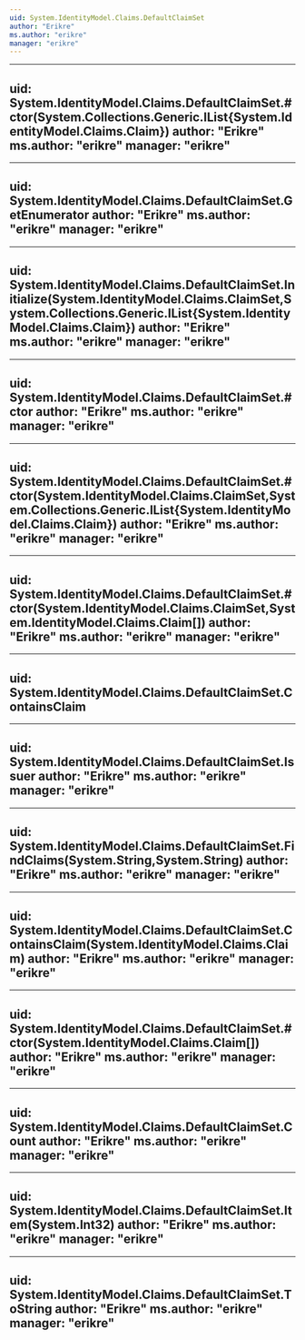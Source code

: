 ```yaml
---
uid: System.IdentityModel.Claims.DefaultClaimSet
author: "Erikre"
ms.author: "erikre"
manager: "erikre"
---
```


---
uid: System.IdentityModel.Claims.DefaultClaimSet.#ctor(System.Collections.Generic.IList{System.IdentityModel.Claims.Claim})
author: "Erikre"
ms.author: "erikre"
manager: "erikre"
---

---
uid: System.IdentityModel.Claims.DefaultClaimSet.GetEnumerator
author: "Erikre"
ms.author: "erikre"
manager: "erikre"
---

---
uid: System.IdentityModel.Claims.DefaultClaimSet.Initialize(System.IdentityModel.Claims.ClaimSet,System.Collections.Generic.IList{System.IdentityModel.Claims.Claim})
author: "Erikre"
ms.author: "erikre"
manager: "erikre"
---

---
uid: System.IdentityModel.Claims.DefaultClaimSet.#ctor
author: "Erikre"
ms.author: "erikre"
manager: "erikre"
---

---
uid: System.IdentityModel.Claims.DefaultClaimSet.#ctor(System.IdentityModel.Claims.ClaimSet,System.Collections.Generic.IList{System.IdentityModel.Claims.Claim})
author: "Erikre"
ms.author: "erikre"
manager: "erikre"
---

---
uid: System.IdentityModel.Claims.DefaultClaimSet.#ctor(System.IdentityModel.Claims.ClaimSet,System.IdentityModel.Claims.Claim[])
author: "Erikre"
ms.author: "erikre"
manager: "erikre"
---

---
uid: System.IdentityModel.Claims.DefaultClaimSet.ContainsClaim
---

---
uid: System.IdentityModel.Claims.DefaultClaimSet.Issuer
author: "Erikre"
ms.author: "erikre"
manager: "erikre"
---

---
uid: System.IdentityModel.Claims.DefaultClaimSet.FindClaims(System.String,System.String)
author: "Erikre"
ms.author: "erikre"
manager: "erikre"
---

---
uid: System.IdentityModel.Claims.DefaultClaimSet.ContainsClaim(System.IdentityModel.Claims.Claim)
author: "Erikre"
ms.author: "erikre"
manager: "erikre"
---

---
uid: System.IdentityModel.Claims.DefaultClaimSet.#ctor(System.IdentityModel.Claims.Claim[])
author: "Erikre"
ms.author: "erikre"
manager: "erikre"
---

---
uid: System.IdentityModel.Claims.DefaultClaimSet.Count
author: "Erikre"
ms.author: "erikre"
manager: "erikre"
---

---
uid: System.IdentityModel.Claims.DefaultClaimSet.Item(System.Int32)
author: "Erikre"
ms.author: "erikre"
manager: "erikre"
---

---
uid: System.IdentityModel.Claims.DefaultClaimSet.ToString
author: "Erikre"
ms.author: "erikre"
manager: "erikre"
---

